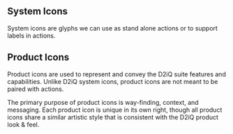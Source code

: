 ## System Icons

System icons are glyphs we can use as stand alone actions or to support labels in actions.

## Product Icons

Product icons are used to represent and convey the D2iQ suite features and capabilities. Unlike D2iQ system icons, product icons are not meant to be paired with actions.

The primary purpose of product icons is way-finding, context, and messaging. Each product icon is unique in its own right, though all product icons share a similar artistic style that is consistent with the D2iQ product look & feel.
